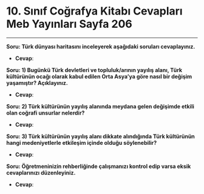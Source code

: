 # 10. Sınıf Coğrafya Kitabı Cevapları Meb Yayınları Sayfa 206

---

**Soru: Türk dünyası haritasını inceleyerek aşağıdaki soruları cevaplayınız.**

-   **Cevap**:

**Soru: 1) Bugünkü Türk devletleri ve topluluk/arının yayılış alanı, Türk kültürünün ocağı olarak kabul edilen Orta Asya’ya göre nasıl bir değişim yaşamıştır? Açıklayınız.**

-   **Cevap**:

**Soru: 2) Türk kültürünün yayılış alanında meydana gelen değişimde etkili olan coğrafi unsurlar nelerdir?**

-   **Cevap**:

**Soru: 3) Türk kültürünün yayılış alanı dikkate alındığında Türk kültürünün hangi medeniyetlerle etkileşim içinde olduğu söylenebilir?**

-   **Cevap**:

**Soru: Öğretmeninizin rehberliğinde çalışmanızı kontrol edip varsa eksik cevaplarınızı düzenleyiniz.**

-   **Cevap**: